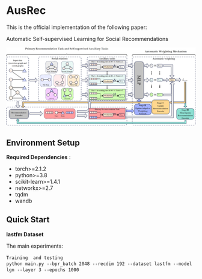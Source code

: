 # AusRec

This is the official implementation of the following paper:

Automatic Self-supervised Learning for Social Recommendations

<div align="center">
  <img src="https://github.com/hexin5515/AusRec/blob/main/Image/AusRec.jpg" width="1600px"/>
</div>

## Environment Setup

**Required Dependencies** :

* torch>=2.1.2
* python>=3.8
* scikit-learn>=1.4.1
* networkx>=2.7
* tqdm
* wandb

## Quick Start

**lastfm Dataset**

The main experiments:
```
Training  and testing
python main.py --bpr_batch 2048 --recdim 192 --dataset lastfm --model lgn --layer 3 --epochs 1000
```
